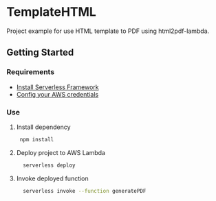 # TemplateHTML

Project example for use HTML template to PDF using html2pdf-lambda.

## Getting Started

### Requirements

* [Install Serverless Framework](https://www.serverless.com/framework/docs/getting-started)
* [Config your AWS credentials](https://www.serverless.com/framework/docs/providers/aws/guide/credentials)

### Use

1. Install dependency

   ```sh
    npm install
   ```

2. Deploy project to AWS Lambda

    ```sh
      serverless deploy
    ```

3. Invoke deployed function

    ```bash
      serverless invoke --function generatePDF
    ```
